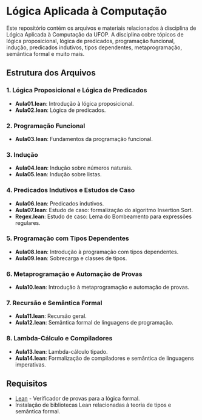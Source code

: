 # Lógica Aplicada à Computação

Este repositório contém os arquivos e materiais relacionados à disciplina de Lógica Aplicada à Computação da UFOP. A disciplina cobre tópicos de lógica proposicional, lógica de predicados, programação funcional, indução, predicados indutivos, tipos dependentes, metaprogramação, semântica formal e muito mais.

## Estrutura dos Arquivos

### 1. Lógica Proposicional e Lógica de Predicados
- **Aula01.lean**: Introdução à lógica proposicional.
- **Aula02.lean**: Lógica de predicados.

### 2. Programação Funcional
- **Aula03.lean**: Fundamentos da programação funcional.

### 3. Indução
- **Aula04.lean**: Indução sobre números naturais.
- **Aula05.lean**: Indução sobre listas.

### 4. Predicados Indutivos e Estudos de Caso
- **Aula06.lean**: Predicados indutivos.
- **Aula07.lean**: Estudo de caso: formalização do algoritmo Insertion Sort.
- **Regex.lean**: Estudo de caso: Lema do Bombeamento para expressões regulares.

### 5. Programação com Tipos Dependentes
- **Aula08.lean**: Introdução à programação com tipos dependentes.
- **Aula09.lean**: Sobrecarga e classes de tipos.

### 6. Metaprogramação e Automação de Provas
- **Aula10.lean**: Introdução à metaprogramação e automação de provas.

### 7. Recursão e Semântica Formal
- **Aula11.lean**: Recursão geral.
- **Aula12.lean**: Semântica formal de linguagens de programação.

### 8. Lambda-Cálculo e Compiladores
- **Aula13.lean**: Lambda-cálculo tipado.
- **Aula14.lean**: Formalização de compiladores e semântica de linguagens imperativas.

## Requisitos

- [Lean](https://leanprover.github.io/) - Verificador de provas para a lógica formal.
- Instalação de bibliotecas Lean relacionadas à teoria de tipos e semântica formal.
